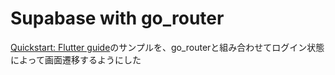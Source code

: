 # Supabase with go_router

[Quickstart: Flutter guide](https://supabase.io/docs/guides/with-flutter)のサンプルを、go_routerと組み合わせてログイン状態によって画面遷移するようにした
